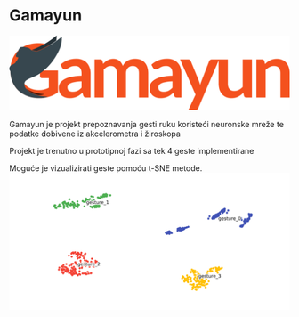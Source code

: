 # Gamayun

![](https://raw.githubusercontent.com/eugen-vusak/Gamayun/master/logo.png)

Gamayun je projekt prepoznavanja gesti ruku koristeći neuronske mreže te podatke dobivene iz akcelerometra i žiroskopa

Projekt je trenutno u prototipnoj fazi sa tek 4 geste implementirane

Moguće je vizualizirati geste pomoću t-SNE metode. 
![](https://raw.githubusercontent.com/eugen-vusak/Gamayun/master/tsne_correct.png)
